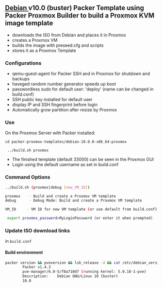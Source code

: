 ## [Debian ](http://debian.org) v10.0 (buster) Packer Template using Packer Proxmox Builder to build a Proxmox KVM image template

- downloads the ISO from Debian and places it in Proxmox
- creates a Proxmox VM
- builds the image with preseed.cfg and scripts
- stores it as a Proxmox Template

### Configurations
- qemu-guest-agent for Packer SSH and in Proxmox for shutdown and backups
- haveged random number generator speeds up boot
- passwordless sudo for default user: 'deploy' (name can be changed in build.conf)
- SSH public key installed for default user
- display IP and SSH fingerprint before login
- Automatically grow partition after resize by Proxmox

### Use

On the Proxmox Server with Packer installed:

```
cd packer-proxmox-templates/debian-10.0.0-x86_64-proxmox

 ../build.sh proxmox
```

- The finished template (default 33000) can be seen in the Proxmox GUI
- Login using the default username as set in build.conf

### Command Options

```sh
../build.sh (proxmox|debug [new_VM_ID])

proxmox    - Build and create a Proxmox VM template
debug      - Debug Mode: Build and create a Proxmox VM template

VM_ID     - VM ID for new VM template (or use default from build.conf)

 export proxmox_password=MyLoginPassword (or enter it when prompted)
```

### Update ISO download links

in `build.conf`

#### Build environment

```sh
packer version && pveversion && lsb_release -d && cat /etc/debian_version
		Packer v1.4.3
		pve-manager/6.0-5/f8a710d7 (running kernel: 5.0.18-1-pve)
		Description:	Debian GNU/Linux 10 (buster)
		10.0
```
